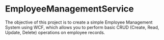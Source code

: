 # EmployeeManagementService
The objective of this project is to create a simple Employee Management System using WCF, which allows you to perform basic CRUD (Create, Read, Update, Delete) operations on employee records.
